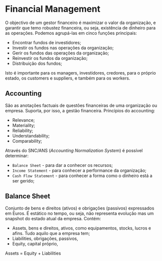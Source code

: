 # Financial Management

O objectivo de um gestor financeiro é maximizar o valor da organização, e garantir que temo robustez financeira, ou seja, existência de dinheiro para as operações. Podemos agrupá-las em cinco funções principais:

- Encontrar fundos de investidores;
- Investir os fundos nas operações da organização;
- Gerir os fundos das operações da organização;
- Reinvestir os fundos da organização;
- Distribuição dos fundos;

Isto é importante para os managers, investidores, credores, para o próprio estado, os customers e suppliers, e também para os workers.

## Accounting

São as anotações factuais de questões financeiras de uma organização ou empresa. Suporta, por isso, a gestão financeira. Princípios do accounting:

- Relevance;
- Materiality;
- Reliability;
- Understandability;
- Comparability;

Através do SNC/ANS (*Accounting Normalization System*) é possível determinar:

- `Balance Sheet` - para dar a conhecer os recursos;
- `Income Statement` - para conhecer a performance da organização;
- `Cash Flow Statement` - para conhecer a forma como o dinheiro está a ser gerido;

## Balance Sheet

Conjunto de bens e direitos (ativos) e obrigações (passivos) expressados em Euros. É estático no tempo, ou seja, não representa evolução mas um snapshot do estado atual da empresa. Contém:

- Assets, bens e direitos, ativos, como equipamentos, stocks, lucros e afins. Tudo aquilo que a empresa tem;
- Liabilities, obrigações, passivos, 
- Equity, capital próprio, 

Assets = Equity + Liabilities

